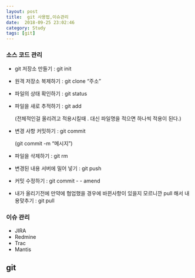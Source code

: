 ```yaml
---
layout: post
title:  git 사용법,이슈관리
date:  2018-09-25 23:02:46
category: Study
tags: [git]
---
```


### 소스 코드 관리

* git 저장소 만들기 : git init

* 원격 저장소 복제하기 : git clone “주소”

* 파일의 상태 확인하기 : git status

* 파일을 새로 추적하기 : git add

  (전체적인걸 올리려고 적용시킬때 . 대신 파일명을 적으면 하나씩 적용이 된다.)

* 변경 사항 커밋하기 : git commit

  (git commit -m “메시지”)

* 파일을 삭제하기 : git rm

* 변경된 내용 서버에 밀어 넣기 : git push

* 커밋 수정하기 : git commit - - amend

- 내가 올리기전에 만약에 협업했을 경우에 바뀐사항이 있을지 모르니깐 pull 해서 내용맞추기 : git pull





### 이슈 관리

* JIRA
* Redmine
* Trac
* Mantis


## git 



